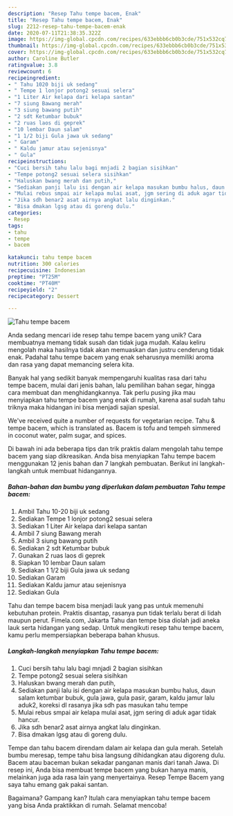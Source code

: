 ```yaml
---
description: "Resep Tahu tempe bacem, Enak"
title: "Resep Tahu tempe bacem, Enak"
slug: 2212-resep-tahu-tempe-bacem-enak
date: 2020-07-11T21:38:35.322Z
image: https://img-global.cpcdn.com/recipes/633ebbb6cb0b3cde/751x532cq70/tahu-tempe-bacem-foto-resep-utama.jpg
thumbnail: https://img-global.cpcdn.com/recipes/633ebbb6cb0b3cde/751x532cq70/tahu-tempe-bacem-foto-resep-utama.jpg
cover: https://img-global.cpcdn.com/recipes/633ebbb6cb0b3cde/751x532cq70/tahu-tempe-bacem-foto-resep-utama.jpg
author: Caroline Butler
ratingvalue: 3.8
reviewcount: 6
recipeingredient:
- " Tahu 1020 biji uk sedang"
- " Tempe 1 lonjor potong2 sesuai selera"
- "1 Liter Air kelapa dari kelapa santan"
- "7 siung Bawang merah"
- "3 siung bawang putih"
- "2 sdt Ketumbar bubuk"
- "2 ruas laos di geprek"
- "10 lembar Daun salam"
- "1 1/2 biji Gula jawa uk sedang"
- " Garam"
- " Kaldu jamur atau sejenisnya"
- " Gula"
recipeinstructions:
- "Cuci bersih tahu lalu bagi mnjadi 2 bagian sisihkan"
- "Tempe potong2 sesuai selera sisihkan"
- "Haluskan bwang merah dan putih,"
- "Sediakan panji lalu isi dengan air kelapa masukan bumbu halus, daun salam ketumbar bubuk, gula jawa, gula pasir, garam, kaldu jamur lalu aduk2, koreksi dl rasanya jika sdh pas masukan tahu tempe"
- "Mulai rebus smpai air kelapa mulai asat, jgm sering di aduk agar tidak hancur."
- "Jika sdh benar2 asat airnya angkat lalu dinginkan."
- "Bisa dmakan lgsg atau di goreng dulu."
categories:
- Resep
tags:
- tahu
- tempe
- bacem

katakunci: tahu tempe bacem 
nutrition: 300 calories
recipecuisine: Indonesian
preptime: "PT25M"
cooktime: "PT40M"
recipeyield: "2"
recipecategory: Dessert

---
```



![Tahu tempe bacem](https://img-global.cpcdn.com/recipes/633ebbb6cb0b3cde/751x532cq70/tahu-tempe-bacem-foto-resep-utama.jpg)

Anda sedang mencari ide resep tahu tempe bacem yang unik? Cara membuatnya memang tidak susah dan tidak juga mudah. Kalau keliru mengolah maka hasilnya tidak akan memuaskan dan justru cenderung tidak enak. Padahal tahu tempe bacem yang enak seharusnya memiliki aroma dan rasa yang dapat memancing selera kita.

Banyak hal yang sedikit banyak mempengaruhi kualitas rasa dari tahu tempe bacem, mulai dari jenis bahan, lalu pemilihan bahan segar, hingga cara membuat dan menghidangkannya. Tak perlu pusing jika mau menyiapkan tahu tempe bacem yang enak di rumah, karena asal sudah tahu triknya maka hidangan ini bisa menjadi sajian spesial.

We&#39;ve received quite a number of requests for vegetarian recipe. Tahu &amp; tempe bacem, which is translated as. Bacem is tofu and tempeh simmered in coconut water, palm sugar, and spices.


Di bawah ini ada beberapa tips dan trik praktis dalam mengolah tahu tempe bacem yang siap dikreasikan. Anda bisa menyiapkan Tahu tempe bacem menggunakan 12 jenis bahan dan 7 langkah pembuatan. Berikut ini langkah-langkah untuk membuat hidangannya.

<!--inarticleads1-->

##### Bahan-bahan dan bumbu yang diperlukan dalam pembuatan Tahu tempe bacem:

1. Ambil  Tahu 10-20 biji uk sedang
1. Sediakan  Tempe 1 lonjor potong2 sesuai selera
1. Sediakan 1 Liter Air kelapa dari kelapa santan
1. Ambil 7 siung Bawang merah
1. Ambil 3 siung bawang putih
1. Sediakan 2 sdt Ketumbar bubuk
1. Gunakan 2 ruas laos di geprek
1. Siapkan 10 lembar Daun salam
1. Sediakan 1 1/2 biji Gula jawa uk sedang
1. Sediakan  Garam
1. Sediakan  Kaldu jamur atau sejenisnya
1. Sediakan  Gula


Tahu dan tempe bacem bisa menjadi lauk yang pas untuk memenuhi kebutuhan protein. Praktis disantap, rasanya pun tidak terlalu berat di lidah maupun perut. Fimela.com, Jakarta Tahu dan tempe bisa diolah jadi aneka lauk serta hidangan yang sedap. Untuk mengikuti resep tahu tempe bacem, kamu perlu mempersiapkan beberapa bahan khusus. 

<!--inarticleads2-->

##### Langkah-langkah menyiapkan Tahu tempe bacem:

1. Cuci bersih tahu lalu bagi mnjadi 2 bagian sisihkan
1. Tempe potong2 sesuai selera sisihkan
1. Haluskan bwang merah dan putih,
1. Sediakan panji lalu isi dengan air kelapa masukan bumbu halus, daun salam ketumbar bubuk, gula jawa, gula pasir, garam, kaldu jamur lalu aduk2, koreksi dl rasanya jika sdh pas masukan tahu tempe
1. Mulai rebus smpai air kelapa mulai asat, jgm sering di aduk agar tidak hancur.
1. Jika sdh benar2 asat airnya angkat lalu dinginkan.
1. Bisa dmakan lgsg atau di goreng dulu.


Tempe dan tahu bacem direndam dalam air kelapa dan gula merah. Setelah bumbu meresap, tempe tahu bisa langsung dihidangkan atau digoreng dulu. Bacem atau baceman bukan sekadar panganan manis dari tanah Jawa. Di resep ini, Anda bisa membuat tempe bacem yang bukan hanya manis, melainkan juga ada rasa lain yang menyertainya. Resep Tempe Bacem yang saya tahu emang gak pakai santan. 

Bagaimana? Gampang kan? Itulah cara menyiapkan tahu tempe bacem yang bisa Anda praktikkan di rumah. Selamat mencoba!
